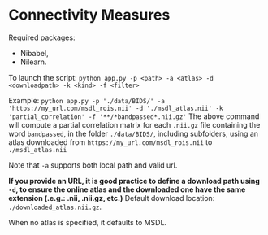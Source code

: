 # Connectivity Measures

Required packages:

- Nibabel,
- Nilearn.

To launch the script:
```python app.py -p <path> -a <atlas> -d <downloadpath> -k <kind> -f <filter>```

Example:
```python app.py -p './data/BIDS/' -a 'https://my_url.com/msdl_rois.nii' -d './msdl_atlas.nii' -k 'partial_correlation' -f '**/*bandpassed*.nii.gz'```
The above command will compute a partial correlation matrix for each `.nii.gz` file containing
the word `bandpassed`, in the folder `./data/BIDS/`, including subfolders, using an atlas downloaded from `https://my_url.com/msdl_rois.nii`
to `./msdl_atlas.nii`

Note that `-a` supports both local path and valid url.

**If you provide an URL, it is good practice to define a download path using `-d`, to ensure the online atlas and the downloaded one have the same extension (.e.g.: .nii, .nii.gz, etc.)**
Default download location: `./downloaded_atlas.nii.gz`.

When no atlas is specified, it defaults to MSDL.
